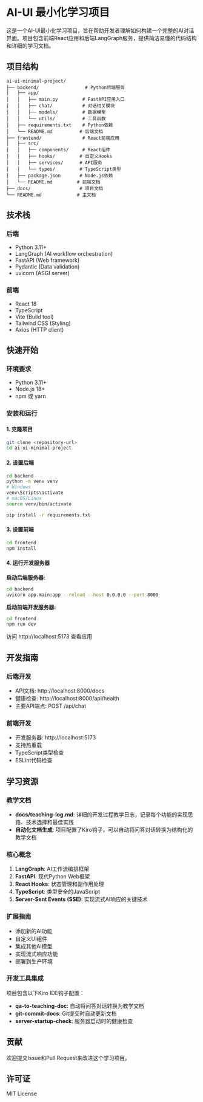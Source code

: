 # AI-UI 最小化学习项目

这是一个AI-UI最小化学习项目，旨在帮助开发者理解如何构建一个完整的AI对话界面。项目包含前端React应用和后端LangGraph服务，提供简洁易懂的代码结构和详细的学习文档。

## 项目结构

```
ai-ui-minimal-project/
├── backend/                 # Python后端服务
│   ├── app/
│   │   ├── main.py         # FastAPI应用入口
│   │   ├── chat/           # 对话相关模块
│   │   ├── models/         # 数据模型
│   │   └── utils/          # 工具函数
│   ├── requirements.txt    # Python依赖
│   └── README.md          # 后端文档
├── frontend/               # React前端应用
│   ├── src/
│   │   ├── components/     # React组件
│   │   ├── hooks/         # 自定义Hooks
│   │   ├── services/      # API服务
│   │   └── types/         # TypeScript类型
│   ├── package.json       # Node.js依赖
│   └── README.md         # 前端文档
├── docs/                  # 项目文档
└── README.md             # 主文档
```

## 技术栈

### 后端
- Python 3.11+
- LangGraph (AI workflow orchestration)
- FastAPI (Web framework)
- Pydantic (Data validation)
- uvicorn (ASGI server)

### 前端
- React 18
- TypeScript
- Vite (Build tool)
- Tailwind CSS (Styling)
- Axios (HTTP client)

## 快速开始

### 环境要求
- Python 3.11+
- Node.js 18+
- npm 或 yarn

### 安装和运行

#### 1. 克隆项目
```bash
git clone <repository-url>
cd ai-ui-minimal-project
```

#### 2. 设置后端
```bash
cd backend
python -m venv venv
# Windows
venv\Scripts\activate
# macOS/Linux
source venv/bin/activate

pip install -r requirements.txt
```

#### 3. 设置前端
```bash
cd frontend
npm install
```

#### 4. 运行开发服务器

**启动后端服务器:**
```bash
cd backend
uvicorn app.main:app --reload --host 0.0.0.0 --port 8000
```

**启动前端开发服务器:**
```bash
cd frontend
npm run dev
```

访问 http://localhost:5173 查看应用

## 开发指南

### 后端开发
- API文档: http://localhost:8000/docs
- 健康检查: http://localhost:8000/api/health
- 主要API端点: POST /api/chat

### 前端开发
- 开发服务器: http://localhost:5173
- 支持热重载
- TypeScript类型检查
- ESLint代码检查

## 学习资源

### 教学文档
- **docs/teaching-log.md**: 详细的开发过程教学日志，记录每个功能的实现思路、技术选择和最佳实践
- **自动化文档生成**: 项目配置了Kiro钩子，可以自动将问答对话转换为结构化的教学文档

### 核心概念
1. **LangGraph**: AI工作流编排框架
2. **FastAPI**: 现代Python Web框架  
3. **React Hooks**: 状态管理和副作用处理
4. **TypeScript**: 类型安全的JavaScript
5. **Server-Sent Events (SSE)**: 实现流式AI响应的关键技术

### 扩展指南
- 添加新的AI功能
- 自定义UI组件
- 集成其他AI模型
- 实现流式响应功能
- 部署到生产环境

### 开发工具集成
项目包含以下Kiro IDE钩子配置：
- **qa-to-teaching-doc**: 自动将问答对话转换为教学文档
- **git-commit-docs**: Git提交时自动更新文档
- **server-startup-check**: 服务器启动时的健康检查

## 贡献

欢迎提交Issue和Pull Request来改进这个学习项目。

## 许可证

MIT License